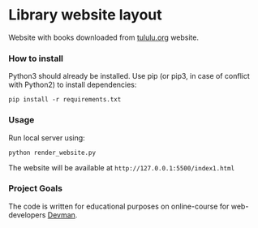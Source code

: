 # Library website layout

Website with books downloaded from [tululu.org](https://tululu.org) website.

### How to install

Python3 should already be installed. Use pip (or pip3, in case of conflict with Python2) to install dependencies:
```
pip install -r requirements.txt
```

### Usage

Run local server using:
```
python render_website.py
```
The website will be available at `http://127.0.0.1:5500/index1.html`

### Project Goals

The code is written for educational purposes on online-course for web-developers [Devman](https://dvmn.org).